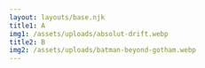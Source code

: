 ```yaml
---
layout: layouts/base.njk
title1: A
img1: /assets/uploads/absolut-drift.webp
title2: B
img2: /assets/uploads/batman-beyond-gotham.webp
---
```

